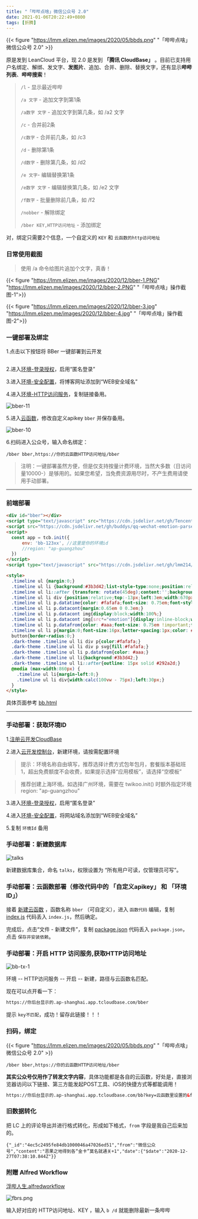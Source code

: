 ```yaml
---
title: "「哔哔点啥」微信公众号 2.0"
date: 2021-01-06T20:22:49+0800
tags: [折腾]
---
```


{{< figure "https://lmm.elizen.me/images/2020/05/bbds.png" "「哔哔点啥」微信公众号 2.0" >}}

原是发到 LeanCloud 平台，现 2.0 是发到 **「腾讯 CloudBase」** 。目前已支持用户名绑定、解绑、发文字、**发图片**、追加、合并、删除、替换文字，还有显示**哔哔列表**、**哔哔搜索**！

> `/l` - 显示最近哔哔
> 
> `/a 文字` - 追加文字到第1条
> 
> `/a数字 文字` - 追加文字到第几条，如 /a2 文字
> 
> `/c` - 合并前2条
> 
> `/c数字` - 合并前几条，如 /c3
> 
> `/d` - 删除第1条
> 
> `/d数字` - 删除第几条，如 /d2
> 
> `/e 文字`- 编辑替换第1条
> 
> `/e数字 文字` - 编辑替换第几条，如 /e2 文字
> 
> `/f数字` - 批量删除前几条，如 /f2
> 
> `/nobber` - 解除绑定
> 
> `/bber KEY,HTTP访问地址` - 添加绑定

对，绑定只需要2个信息，一个自定义的 `KEY` 和 `云函数的http访问地址`

<!--more-->

### 日常使用截图

> 使用 /a 命令给图片追加个文字，真香！

{{< figure "https://lmm.elizen.me/images/2020/12/bber-1.PNG" "https://lmm.elizen.me/images/2020/12/bber-2.PNG" "「哔哔点啥」操作截图-1">}}

{{< figure "https://lmm.elizen.me/images/2020/12/bber-3.jpg" "https://lmm.elizen.me/images/2020/12/bber-4.jpg" "「哔哔点啥」操作截图-2">}}

### 一键部署及绑定

1.点击以下按钮将 BBer 一键部署到云开发

<a rel="link" href="https://console.cloud.tencent.com/tcb/env/index?action=CreateAndDeployCloudBaseProject&amp;appUrl=https%3A%2F%2Fgithub.com%2Flmm214%2Fbber&amp;branch=main"><img class="avatar" loading="lazy" src="https://main.qcloudimg.com/raw/67f5a389f1ac6f3b4d04c7256438e44f.svg" alt=""></a>

2.进入[环境-登录授权](https://console.cloud.tencent.com/tcb/env/login)，启用“匿名登录”

3.进入[环境-安全配置](https://console.cloud.tencent.com/tcb/env/safety)，将博客网址添加到“WEB安全域名”

4.进入[环境-HTTP访问服务](https://console.cloud.tencent.com/tcb/env/access)，复制链接备用。

![bber-11](https://lmm.elizen.me/images/2020/12/bber-11.png)

5.进入[云函数](https://console.cloud.tencent.com/tcb/scf/index)，修改自定义apikey `bber` 并保存备用。

![bber-10](https://lmm.elizen.me/images/2020/12/bber-10.png)

6.扫码进入公众号，输入命名绑定：

```
/bber bber,https://你的云函数HTTP访问地址/bber
```

>注明：一键部署虽然方便，但是仅支持按量计费环境，当然大多数（日访问量10000-）是够用的。如果您希望，当免费资源用尽时，不产生费用请使用手动部署。

------

### 前端部署

```html
<div id="bber"></div>
<script type="text/javascript" src="https://cdn.jsdelivr.net/gh/TencentCloudBase/tcb-js-sdk@master/tcbjs/1.10.10/tcb.js"></script>
<script src="https://cdn.jsdelivr.net/gh/buddys/qq-wechat-emotion-parser@master/dist/qq-wechat-emotion-parser.min.js"></script>
<script>
  const app = tcb.init({
      env: 'bb-123xx', //这里是你的环境id
      //region: "ap-guangzhou"
  })
</script>
<script type="text/javascript" src="https://cdn.jsdelivr.net/gh/lmm214/bber@main/bber.js"></script>
```

```html
<style>
  .timeline ul {margin:0;}
  .timeline ul li {background:#3b3d42;list-style-type:none;position:relative;width:3px;margin-left:2em;padding:0.8em 0 2em;}
  .timeline ul li::after {transform: rotate(45deg);content:'';background-color: #3b3d42;display: block;position: absolute;top: 10px;left: -5px;width: 0.8em;height: 0.8em;outline: 15px solid #fff;}
  .timeline ul li div {position:relative;top:-13px;left:3em;width:670px;padding:0px 16px 0px;}
  .timeline ul li p.datatime{color: #fafafa;font-size: 0.75em;font-style: italic;background-color: #3b3d42;display: inline-block;padding:0.25em 1em 0.2em 1em;}
  .timeline ul li p.datacont{margin:0.65em 0 0.3em;}
  .timeline ul li p.datacont img{display:block;width:100%;}
  .timeline ul li p.datacont img[src*="emotion"]{display:inline-block;width:auto;}
  .timeline ul li p.datafrom{color: #aaa;font-size: 0.75em !important;font-style: italic;}
  .timeline ul li p{margin:0;font-size:16px;letter-spacing:1px;color: #3b3d42;}
  button{border-radius:0;}
  .dark-theme .timeline ul li div p{color:#fafafa;}
  .dark-theme .timeline ul li div p svg{fill:#fafafa;}
  .dark-theme .timeline ul li p.datafrom{color: #aaa;}
  .dark-theme .timeline ul li{background:#3b3d42;}
  .dark-theme .timeline ul li::after{outline: 15px solid #292a2d;}
  @media (max-width:860px) {
    .timeline ul li{margin-left:0;}
    .timeline ul li div{width:calc(100vw - 75px);left:30px;}
  }
</style>
```

具体页面参考 [bb.html](https://github.com/lmm214/immmmm/blob/master/themes/hello-friend/layouts/_default/bb.html)

------

### 手动部署：获取环境ID

1.[注册云开发CloudBase](https://curl.qcloud.com/KnnJtUom)

2.进入[云开发控制台](https://console.cloud.tencent.com/tcb/)，新建环境，请按需配置环境

>提示：环境名称自由填写，推荐选择计费方式包年包月，套餐版本基础班 1，超出免费额度不会收费，如果提示选择“应用模板”，请选择“空模板”

>推荐创建上海环境。如选择广州环境，需要在 twikoo.init() 时额外指定环境 region: "ap-guangzhou"

3.进入[环境-登录授权](https://console.cloud.tencent.com/tcb/env/login)，启用“匿名登录”

4.进入[环境-安全配置](https://console.cloud.tencent.com/tcb/env/safety)，将网站域名添加到“WEB安全域名”

5.复制 `环境Id` 备用

### 手动部署：新建数据库

![talks](https://lmm.elizen.me/images/2020/12/talks.jpg)

新建数据库集合，命名 `talks`，权限设置为 “所有用户可读，仅管理员可写”。

### 手动部署：云函数部署（修改代码中的 「自定义apikey」 和 「环境ID」）

接着 [新建云函数](https://console.cloud.tencent.com/tcb/scf/index) ，函数名称 `bber` （可自定义），进入 `函数代码` 编辑，复制 [index.js](https://github.com/lmm214/bber/blob/main/src/function/bber/index.js) 代码丢入 `index.js`，然后确定。

完成后，点击“文件 - 新建文件”，复制 [package.json](https://github.com/lmm214/bber/blob/main/src/function/bber/package.json) 代码丢入 `package.json`，点击 `保存并安装依赖`。

### 手动部署：开启 HTTP 访问服务,获取HTTP访问地址

![bb-tx-1](https://lmm.elizen.me/images/2020/12/bb-tx-1.png)

环境 -- HTTP访问服务 -- 开启 -- 新建，路径与云函数名匹配。

现在可以点开看一下：

```html
https://你后台显示的.ap-shanghai.app.tcloudbase.com/bber
```

提示 `key不匹配`，成功！留存此链接！！！

### 扫码，绑定

{{< figure "https://lmm.elizen.me/images/2020/05/bbds.png" "「哔哔点啥」微信公众号 2.0" >}}

```
/bber bber,https://你的云函数HTTP访问地址/bber
```

**其实公众号仅用作了转发文字内容**，具体功能都是各自的云函数，好处是，直接浏览器访问以下链接、第三方能发起POST工具、iOS的快捷方式等都能调用！

```html
https://你后台显示的.ap-shanghai.app.tcloudbase.com/bb?key=云函数里设置的&from=自己发挥一个&text=哔哔的内容
```

### 旧数据转化

把 LC 上的评论导出并进行格式转化，形成如下格式，`from` 字段是我自己后来加的。

```
{"_id":"4ec5c2495fe84db1000046a47026ed51","from":"微信公众号","content":"恶果之地得到各“金卡”莫名就通关+1","date":{"$date":"2020-12-27T07:38:10.844Z"}}
```

### 附赠 Alfred Workflow

[浮哔人生.alfredworkflow](https://github.com/lmm214/diybug/raw/main/%E6%B5%AE%E5%93%94%E4%BA%BA%E7%94%9F2.0.alfredworkflow)

![fbrs.png](https://lmm.elizen.me/images/2020/12/fbrs.png)

输入好对应的 HTTP访问地址、KEY ，输入 `b /d` 就能删除最新一条哔哔
